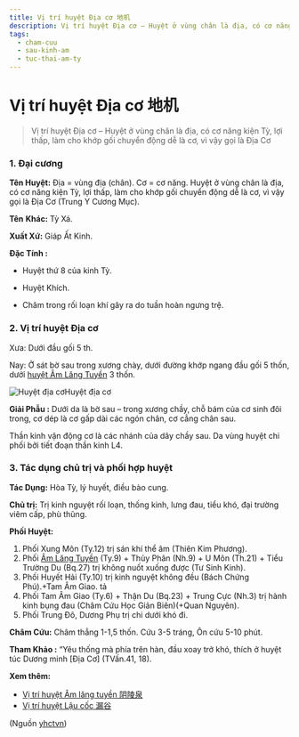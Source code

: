```yaml
---
title: Vị trí huyệt Địa cơ 地机
description: Vị trí huyệt Địa cơ – Huyệt ở vùng chân là địa, có cơ năng kiện Tỳ, lợi thấp, làm cho khớp gối chuyển động dễ là cơ, vì vậy gọi là Địa Cơ 
tags:
  - cham-cuu
  - sau-kinh-am
  - tuc-thai-am-ty
---
```


# Vị trí huyệt Địa cơ 地机 

> Vị trí huyệt Địa cơ – Huyệt ở vùng chân là địa, có cơ năng kiện Tỳ, lợi thấp, làm cho khớp gối chuyển động dễ là cơ, vì vậy gọi là Địa Cơ 

### 1. Đại cương

**Tên Huyệt:** Địa = vùng địa (chân). Cơ = cơ năng. Huyệt ở vùng chân là địa, có cơ năng kiện Tỳ, lợi thấp, làm cho khớp gối chuyển động dễ là cơ, vì vậy gọi là Địa Cơ (Trung Y Cương Mục).

**Tên** **Khác:** Tỳ Xá.

**Xuất Xứ:** Giáp Ất Kinh.

**Đặc Tính :**

+ Huyệt thứ 8 của kinh Tỳ.

+ Huyệt Khích.

+ Châm trong rối loạn khí gây ra do tuần hoàn ngưng trệ.

### 2. Vị trí huyệt Địa cơ

Xưa: Dưới đầu gối 5 th.

Nay: Ở sát bờ sau trong xương chày, dưới đường khớp ngang đầu gối 5 thốn, dưới [huyệt Âm Lăng Tuyền](/yhctvn/vi-tri-huyet-am-lang-tuyen-%e9%98%b4%e9%99%b5%e6%b3%89) 3 thốn.

![Huyệt địa cơ](/imgs/yhctvn/huyet-dia-co.jpg)Huyệt địa cơ

**Giải Phẫu :** Dưới da là bờ sau – trong xương chầy, chỗ bám của cơ sinh đôi trong, cơ dép là cơ gấp dài các ngón chân, cơ cẳng chân sau.

Thần kinh vận động cơ là các nhánh của dây chầy sau. Da vùng huyệt chi phối bởi tiết đoạn thần kinh L4.

### 3. Tác dụng chủ trị và phối hợp huyệt

**Tác Dụng:** Hòa Tỳ, lý huyết, điều bào cung.

**Chủ trị:** Trị kinh nguyệt rối loạn, thống kinh, lưng đau, tiểu khó, đại trường viêm cấp, phù thũng.

**Phối Huyệt:**

1. Phối Xung Môn (Ty.12) trị sán khí thể âm (Thiên Kim Phương).
2. Phối [Âm Lăng Tuyền](/yhctvn/vi-tri-huyet-am-lang-tuyen-%e9%98%b4%e9%99%b5%e6%b3%89) (Ty.9) + Thủy Phân (Nh.9) + U Môn (Th.21) + Tiểu Trường Du (Bq.27) trị không nuốt xuống được (Tư Sinh Kinh).
3. Phối Huyết Hải (Ty.10) trị kinh nguyệt không đều (Bách Chứng Phú).+Tam Âm Giao. tả
4. Phối Tam Âm Giao (Ty.6) + Thận Du (Bq.23) + Trung Cực (Nh.3) trị hành kinh bụng đau (Châm Cứu Học Giản Biên)(+Quan Nguyên).
5. Phối Trung Đô, Dương Phụ trị chi dưới khó đi.

**Châm Cứu:** Châm thẳng 1-1,5 thốn. Cứu 3-5 tráng, Ôn cứu 5-10 phút.

**Tham Khảo :** “Yêu thống mà phía trên hàn, đầu xoay trở khó, thích ở huyệt túc Dương minh [Địa Cơ] (TVấn.41, 18).

**Xem thêm:**

* [Vị trí huyệt Âm lăng tuyền 阴陵泉](/yhctvn/vi-tri-huyet-am-lang-tuyen-%e9%98%b4%e9%99%b5%e6%b3%89)
* [Vị trí huyệt Lậu cốc 漏谷](/yhctvn/vi-tri-huyet-lau-coc-%e6%bc%8f%e8%b0%b7)

(Nguồn <a href="https://yhctvn.com/vi-tri-huyet-dia-co-地机/" target="_blank">yhctvn</a>)
